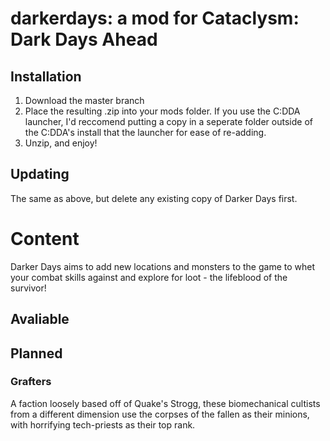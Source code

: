 # darkerdays: a mod for Cataclysm: Dark Days Ahead

## Installation
1. Download the master branch
2. Place the resulting .zip into your mods folder. If you use the C:DDA launcher, I'd reccomend putting a copy in a seperate folder outside of the C:DDA's install that the launcher for ease of re-adding.
3. Unzip, and enjoy!

## Updating
The same as above, but delete any existing copy of Darker Days first.


# Content
Darker Days aims to add new locations and monsters to the game to whet your combat skills against and explore for loot - the lifeblood of the survivor! 

## Avaliable

## Planned
### Grafters
A faction loosely based off of Quake's Strogg, these biomechanical cultists from a different dimension use the corpses of the fallen as their minions, with horrifying tech-priests as their top rank.
